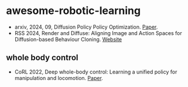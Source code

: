 # awesome-robotic-learning
- arxiv, 2024, 09, Diffusion Policy Policy Optimization. [Paper](https://arxiv.org/abs/2409.00588).
- RSS 2024, Render and Diffuse: Aligning Image and Action Spaces for Diffusion-based Behaviour Cloning. [Website](https://vv19.github.io/render-and-diffuse/)
## whole body control
- CoRL 2022, Deep whole-body control: Learning a unified policy for manipulation and locomotion. [Paper](https://arxiv.org/pdf/2210.10044).
